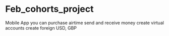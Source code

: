 # Feb_cohorts_project

Mobile App you can purchase airtime
send and receive money
create virtual accounts
create foreign USD, GBP